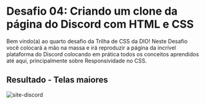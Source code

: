 # Desafio 04: Criando um clone da página do Discord com HTML e CSS
Bem vindo(a) ao quarto desafio da Trilha de CSS da DIO! Neste Desafio você colocará a mão na massa e irá reproduzir a página da incrível plataforma do Discord colocando em prática todos os conceitos aprendidos até aqui, principalmente sobre Responsividade no CSS.

## Resultado - Telas maiores
![site-discord](https://github.com/LinusWeb/trilha-css-desafio-04/assets/20049294/c9c8b386-6d91-45e9-825e-080379710cb5)